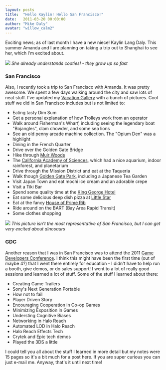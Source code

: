 ```yaml
---
layout: posts
title:  "Hello Kaylin! Hello San Francisco!"
date:   2011-03-20 00:00:00
author: "Mike Daly"
avatar: "willow_calm2"
---
```

Exciting news; as of last month I have a new niece! Kaylin Lang Daly. This summer Amanda and I are planning on taking a trip out to Shanghai to see her, which I'm excited about.

[![](https://content.duelingmonkeys.com/filespace/mike/trevorandkaylin_640.jpg)](https://content.duelingmonkeys.com/filespace/mike/trevorandkaylin.jpg)
_She already understands cooties! - they grow up so fast_

### San Francisco

Also, I recently took a trip to San Francisco with Amanda. It was pretty awesome. We spent a few days walking around the city and saw lots of neat stuff. I've updated my [Vacation Gallery](/gallery/mike-vacations) with a bunch of pictures. Cool stuff we did in San Francisco includes but is not limited to:

* Eating tasty Dim Sum
* Get a personal explanation of how Trolleys work from an operator
* Walk around Fisherman's Wharf, including seeing the legendary boat &quot;Bojangles&quot;, clam chowder, and some sea lions
* See an old penny arcade machine collection. The &quot;Opium Den&quot; was a highlight
* Dining in the French Quarter
* Drive over the Golden Gate Bridge
* Hike through [Muir Woods](http://www.parksconservancy.org/visit/park-sites/muir-woods-national-monument.html?gclid=COay-66s3KcCFUpJ2godGnl4-g)
* The [California Academy of Sciences](http://www.calacademy.org/?gclid=CLn6j8us3KcCFcpQ2godCnxl_Q), which had a nice aquarium, indoor rainforest, and planetarium
* Drive through the Mission District and eat at the Taqueria
* Walk though [Golden Gate Park](http://www.golden-gate-park.com/), including a Japanese Tea Garden
* Visit Japan Town and eat mochi ice cream and an adorable crepe
* Visit a Tiki Bar
* Spend some quality time at the [King George Hotel](http://greystonehotels.com/kinggeorge/)
* Eat some delicious deep dish pizza at [Little Star](http://www.littlestarpizza.com/)
* Eat at the fancy [House of Prime Rib](http://houseofprimerib.net/home.html)
* Ride around on the BART (Bay Area Rapid Transit)
* Some clothes shopping

![](https://content.duelingmonkeys.com/filespace/mike/sanfran_5_640.jpg)
_This picture isn't the most representative of San Francisco, but I can get very excited about dinosaurs_

### GDC

Another reason that I was in San Francisco was to attend the 2011 [Game Developers Conference](http://www.gdconf.com). I think this might have been the first time (out of maybe 4?) that I went there entirely for education - I didn't have to help run a booth, give demos, or do sales support! I went to a lot of really good sessions and learned a lot of stuff. Some of the stuff I learned about there:

* Creating Game Trailers
* Sony's Next Generation Portable
* How not to fail
* Player Driven Story
* Encouraging Cooperation in Co-op Games
* Minimizing Exposition in Games
* Understing Cognitive Biases
* Networking in Halo Reach
* Automated LOD in Halo Reach
* Halo Reach Effects Tech
* Crytek and Epic tech demos
* Played the 3DS a little

I could tell you all about the stuff I learned in more detail but my notes were 15 pages so it's a bit much for a post here. If you are super curious you can just e-mail me. Anyway, that's it until next time!
